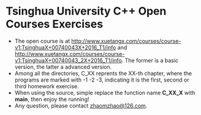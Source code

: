 # Tsinghua University C++ Open Courses Exercises

- The open course is at http://www.xuetangx.com/courses/course-v1:TsinghuaX+00740043X+2016_T1/info 
and http://www.xuetangx.com/courses/course-v1:TsinghuaX+00740043_2X+2016_T1/info. The former is a
basic version, the latter a advanced version.
- Among all the directories, C_XX reprents the XX-th chapter, where the programs are marked with -1
-2 -3, indicating it is the first, second or third homework exercise.
- When using the source, simple replace the function name **C_XX_X** with **main**, then enjoy the running!
- Any question, please contact zhaomzhao@126.com.
